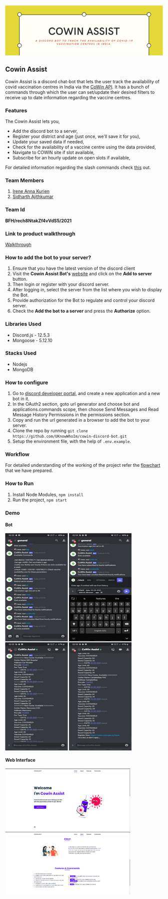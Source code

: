 ![Cowin Assist](images/header.png)

## Cowin Assist

Cowin Assist is a discord chat-bot that lets the user track the availability of covid vaccination centres in India via the [CoWin API](https://apisetu.gov.in/public/api/cowin#/). It has a bunch of commands through which the user can set/update their desired filters to receive up to date information regarding the vaccine centres.

### Features

The Cowin Assist lets you,

-   Add the discord bot to a server,
-   Register your district and age (just once, we'll save it for you),
-   Update your saved data if needed,
-   Check for the availability of a vaccine centre using the data provided,
-   Navigate to COWIN site if slot available,
-   Subscribe for an hourly update on open slots if available,

For detailed information regarding the slash commands check [this](src/commands/README.md) out.

### Team Members

1. [Irene Anna Kurien](https://github.com/irenekurien)
2. [Sidharth Ajithkumar](https://github.com/UKnowWhoIm)

### Team Id

**BFH/rech8NtakZf4vVdS5/2021**

### Link to product walkthrough

[Walkthrough](https://drive.google.com/file/d/1azeE2Qa9WF6BtvV06_4fke5SwPUOCXVf/view)

### How to add the bot to your server?

1. Ensure that you have the latest version of the discord client
2. Visit the **Cowin Assist Bot's** [website](https://cowin-discord-bot-1.uknowwhoim.repl.co/) and click on the **Add to server** button.
3. Then login or register with your discord server.
4. After logging in, select the server from the list where you wish to display the Bot.
5. Provide authorization for the Bot to regulate and control your discord server.
6. Check the **Add the bot to a server** and press the **Authorize** option.


### Libraries Used

- Discord.js - 12.5.3
- Mongoose - 5.12.10

### Stacks Used

- Nodejs
- MongoDB

### How to configure

1. Go to [discord developer portal](https://discord.com/developers/applications), and create a new application and a new bot in it.
2. In the OAuth2 section, goto url generator and choose bot and applications.commands scope, then choose Send Messages and Read Message History Permissions in the permissions section.
3. Copy and run the url generated in a browser to add the bot to your server.
4. Clone the repo by running `git clone https://github.com/UKnowWhoIm/cowin-discord-bot.git`
5. Setup the environment file, with the help of `.env.example`.

### Workflow

For detailed understanding of the working of the project refer the [flowchart](images/flowchart.jpg) that we have prepared.

### How to Run

1. Install Node Modules, `npm install`
2. Run the project, `npm start`

### Demo

#### Bot

<div float="left">
    <img src="images/1.jpg"  width="200" height="345">
    <img src="images/4.jpg" width="200" height="345">
    <img src="images/2.jpg" width="200" height="345">
    <img src="images/3.jpg" width="200" height="345">
</div>

#### Web Interface

<div float="left">
    <img src="images/web1.png" width="400">
    <img src="images/web2.png" width="400">
</div>
